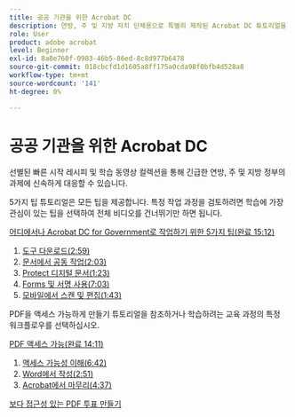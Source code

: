 ```yaml
---
title: 공공 기관을 위한 Acrobat DC
description: 연방, 주 및 지방 자치 단체용으로 특별히 제작된 Acrobat DC 튜토리얼을 살펴보십시오
role: User
product: adobe acrobat
level: Beginner
exl-id: 8a8e760f-0983-46b5-86ed-8c8d977b6478
source-git-commit: 018cbcfd1d1605a8ff175a0cda98f0bfb4d528a8
workflow-type: tm+mt
source-wordcount: '141'
ht-degree: 0%

---
```


# 공공 기관을 위한 Acrobat DC

선별된 빠른 시작 레시피 및 학습 동영상 컬렉션을 통해 긴급한 연방, 주 및 지방 정부의 과제에 신속하게 대응할 수 있습니다.

5가지 팁 튜토리얼은 모든 팁을 제공합니다. 특정 작업 과정을 검토하려면 학습에 가장 관심이 있는 팁을 선택하여 전체 비디오를 건너뛰기만 하면 됩니다.

[어디에서나 Acrobat DC for Government로 작업하기 위한 5가지 팁(완료 15:12)](5-tips-for-working-anywhere-with-acrobat-dc-for-government.md)
1. [도구 다운로드(2:59)](get-your-tools.md)
1. [문서에서 공동 작업(2:03)](collaborate-on-documents.md)
1. [Protect 디지털 문서(1:23)](protect-digital-documents.md)
1. [Forms 및 서명 사용(7:03)](work-with-forms-and-signatures.md)
1. [모바일에서 스캔 및 편집(1:43)](scan-and-edit-on-mobile.md)

PDF을 액세스 가능하게 만들기 튜토리얼을 참조하거나 학습하려는 교육 과정의 특정 워크플로우를 선택하십시오.

[PDF 액세스 가능(완료 14:11)](making-pdfs-accessible.md)
1. [액세스 가능성 이해(6:42)](understanding-accessibility.md)
1. [Word에서 작성(2:51)](authoring-in-word.md)
1. [Acrobat에서 마무리(4:37)](finishing-in-acrobat.md)

[보다 접근성 있는 PDF 투표 만들기](making-pdf-ballots-accessible.md)
